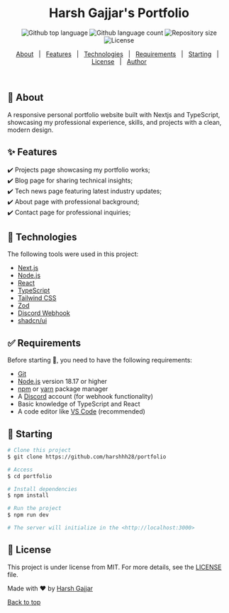 <h1 align="center">Harsh Gajjar's Portfolio</h1>

<p align="center">
  <img alt="Github top language" src="https://img.shields.io/github/languages/top/harshhh28/portfolio?color=56BEB8">

  <img alt="Github language count" src="https://img.shields.io/github/languages/count/harshhh28/portfolio?color=56BEB8">

  <img alt="Repository size" src="https://img.shields.io/github/repo-size/harshhh28/portfolio?color=56BEB8">

  <img alt="License" src="https://img.shields.io/github/license/harshhh28/portfolio?color=56BEB8">

  <!-- <img alt="Github issues" src="https://img.shields.io/github/issues/harshhh28/portfolio?color=56BEB8" /> -->

  <!-- <img alt="Github forks" src="https://img.shields.io/github/forks/harshhh28/portfolio?color=56BEB8" /> -->

  <!-- <img alt="Github stars" src="https://img.shields.io/github/stars/harshhh28/portfolio?color=56BEB8" /> -->
</p>

<!-- Status -->

<!-- <h4 align="center">
    🚧  Portfolio 🚀 Under construction...  🚧
</h4>

<hr> -->

<p align="center">
  <a href="#dart-about">About</a> &#xa0; | &#xa0; 
  <a href="#sparkles-features">Features</a> &#xa0; | &#xa0;
  <a href="#rocket-technologies">Technologies</a> &#xa0; | &#xa0;
  <a href="#white_check_mark-requirements">Requirements</a> &#xa0; | &#xa0;
  <a href="#checkered_flag-starting">Starting</a> &#xa0; | &#xa0;
  <a href="#memo-license">License</a> &#xa0; | &#xa0;
  <a href="https://github.com/harshhh28" target="_blank">Author</a>
</p>

<br>

## :dart: About

A responsive personal portfolio website built with Nextjs and TypeScript, showcasing my professional experience, skills, and projects with a clean, modern design.

## :sparkles: Features

:heavy_check_mark: Projects page showcasing my portfolio works;\
:heavy_check_mark: Blog page for sharing technical insights;\
:heavy_check_mark: Tech news page featuring latest industry updates;\
:heavy_check_mark: About page with professional background;\
:heavy_check_mark: Contact page for professional inquiries;

## :rocket: Technologies

The following tools were used in this project:

- [Next.js](https://nextjs.org/)
- [Node.js](https://nodejs.org/en/)
- [React](https://pt-br.reactjs.org/)
- [TypeScript](https://www.typescriptlang.org/)
- [Tailwind CSS](https://tailwindcss.com/)
- [Zod](https://zod.dev/)
- [Discord Webhook](https://discord.com/developers/docs/resources/webhook)
- [shadcn/ui](https://ui.shadcn.com/)

## :white_check_mark: Requirements

Before starting :checkered_flag:, you need to have the following requirements:

- [Git](https://git-scm.com)
- [Node.js](https://nodejs.org/en/) version 18.17 or higher
- [npm](https://www.npmjs.com/) or [yarn](https://yarnpkg.com/) package manager
- A [Discord](https://discord.com/) account (for webhook functionality)
- Basic knowledge of TypeScript and React
- A code editor like [VS Code](https://code.visualstudio.com/) (recommended)

## :checkered_flag: Starting

```bash
# Clone this project
$ git clone https://github.com/harshhh28/portfolio

# Access
$ cd portfolio

# Install dependencies
$ npm install

# Run the project
$ npm run dev

# The server will initialize in the <http://localhost:3000>
```

## :memo: License

This project is under license from MIT. For more details, see the [LICENSE](LICENSE.md) file.

Made with :heart: by <a href="https://github.com/harshhh28" target="_blank">Harsh Gajjar</a>

<a href="#top">Back to top</a>
